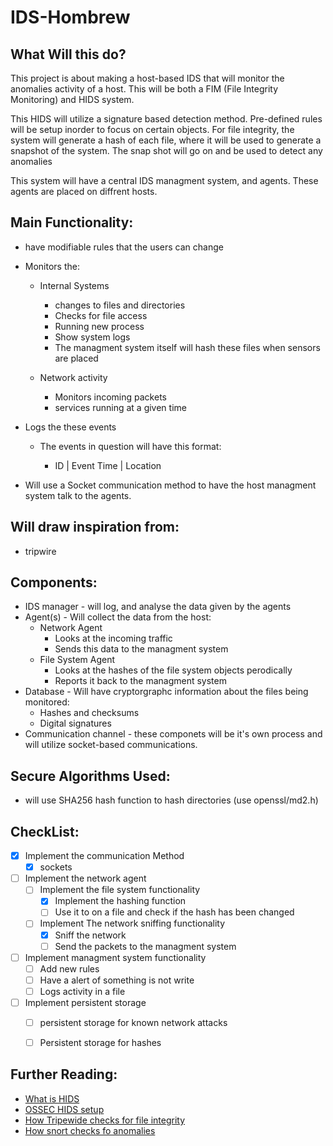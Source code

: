 # IDS-Hombrew

What Will this do?
------------------
This project is about making a host-based IDS that will monitor the anomalies activity of a host. This will be both a FIM (File Integrity Monitoring) and HIDS system.

This HIDS will utilize a signature based detection method. Pre-defined rules will be setup inorder to focus on certain objects. For file integrity, the system will generate a hash of each file, where it will be used to generate a snapshot of the system. 
The snap shot will go on and be used to detect any anomalies 

This system will have a central IDS managment system, and agents. These agents are placed on diffrent hosts.

Main Functionality:
--------------------
* have modifiable rules that the users can change
 
* Monitors the:
  * Internal Systems
    
    * changes to files and directories
    * Checks for file access
    * Running new process
    * Show system logs
    * The managment system itself will hash these files when sensors are placed
      
  * Network activity
    
    * Monitors incoming packets
    * services running at a given time
      
*  Logs the these events
  
    * The events in question will have this format:
      
      * ID | Event Time | Location
        
* Will use a Socket communication method to have the host managment system talk to the agents.

     

Will draw inspiration from:
-------------------------

* tripwire


Components:
-----------
* IDS manager - will log, and analyse the data given by the agents
* Agent(s) - Will collect the data from the host:
  * Network Agent
    * Looks at the incoming traffic
    * Sends this data to the managment system 
  * File System Agent
    * Looks at the hashes of the file system objects perodically
    * Reports it back to the managment system 
* Database - Will have cryptorgraphc information about the files being monitored:
  * Hashes and checksums
  * Digital signatures
* Communication channel - these componets will be it's own process and will utilize socket-based communications.

Secure Algorithms Used:
----------------------
* will use SHA256 hash function to hash directories (use openssl/md2.h)

CheckList:
-----------

- [x] Implement the communication Method
  - [x] sockets
- [ ] Implement the network agent
  - [ ] Implement the file system functionality
    - [X] Implement the hashing function
    - [ ] Use it to on a file and check if the hash has been changed
  - [ ] Implement The network sniffing functionality
    - [X] Sniff the network
    - [ ] Send the packets to the managment system
- [ ] Implement managment system functionality
  - [ ] Add new rules
  - [ ] Have a alert of something is not write
  - [ ] Logs activity in a file
- [ ] Implement persistent storage
  - [ ] persistent storage for known network attacks
  - [ ] Persistent storage for hashes 
     

Further Reading:
-----------------

* [What is HIDS](https://www.bulletproof.co.uk/blog/host-based-intrusion-detection-systems)
* [OSSEC HIDS setup](https://www.youtube.com/watch?v=7c8xowHz0Ko&ab_channel=AkamaiDeveloper)
* [How Tripewide checks for file integrity](https://manpages.ubuntu.com/manpages/focal/man8/tripwire.8.html#:~:text=Using%20the%20policy%20file%20rules,in%20the%20Tripwire%20configuration%20file.)
* [How snort checks fo anomalies](https://www.zenarmor.com/docs/network-security-tutorials/what-is-snort#:~:text=Snort%20uses%20both%20anomaly%2Dbased,identify%20potentially%20harmful%20network%20activities.)


